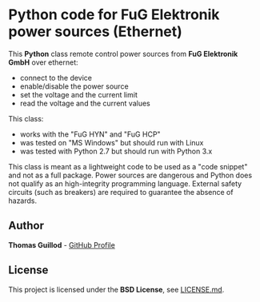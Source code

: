# Python code for FuG Elektronik power sources (Ethernet)

This **Python** class remote control power sources from **FuG Elektronik GmbH** over ethernet:
* connect to the device
* enable/disable the power source
* set the voltage and the current limit
* read the voltage and the current values

This class:
* works with the "FuG HYN" and "FuG HCP"
* was tested on "MS Windows" but should run with Linux
* was tested with Python 2.7 but should run with Python 3.x

This class is meant as a lightweight code to be used as a "code snippet" and not as a full package.
Power sources are dangerous and Python does not qualify as an high-integrity programming language.
External safety circuits (such as breakers) are required to guarantee the absence of hazards.

## Author

**Thomas Guillod** - [GitHub Profile](https://github.com/otvam)

## License

This project is licensed under the **BSD License**, see [LICENSE.md](LICENSE.md).
